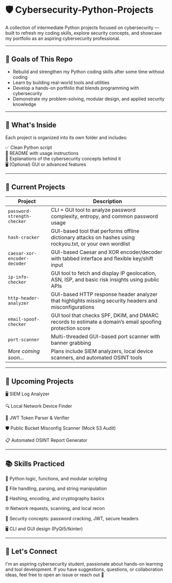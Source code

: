# 🛡️ Cybersecurity-Python-Projects

A collection of intermediate Python projects focused on cybersecurity — built to refresh my coding skills, explore security concepts, and showcase my portfolio as an aspiring cybersecurity professional.

---

## 🎯 Goals of This Repo

- Rebuild and strengthen my Python coding skills after some time without coding
- Learn by building real-world tools and utilities  
- Develop a hands-on portfolio that blends programming with cybersecurity  
- Demonstrate my problem-solving, modular design, and applied security knowledge  

---

## 📂 What's Inside

Each project is organized into its own folder and includes:

✅ Clean Python script  
📘 README with usage instructions  
🧠 Explanations of the cybersecurity concepts behind it  
🖥️ (Optional) GUI or advanced features  

---

## 🧰 Current Projects

| Project                      | Description                                                                                               |
| ---------------------------- | --------------------------------------------------------------------------------------------------------- |
| `password-strength-checker`  | CLI + GUI tool to analyze password complexity, entropy, and common password usage                         |
| `hash-cracker`               | GUI-based tool that performs offline dictionary attacks on hashes using rockyou.txt, or your own wordlist |
| `caesar-xor-encoder-decoder` | GUI-based Caesar and XOR encoder/decoder with tabbed interface and flexible key/shift input               |
| `ip-info-checker`            | GUI tool to fetch and display IP geolocation, ASN, ISP, and basic risk insights using public APIs         |
| `http-header-analyzer`       | GUI-based HTTP response header analyzer that highlights missing security headers and misconfigurations    |
| `email-spoof-checker`        | GUI tool that checks SPF, DKIM, and DMARC records to estimate a domain’s email spoofing protection score  |
| `port-scanner`               | Multi-threaded GUI-based port scanner with banner grabbing                                                |
| *More coming soon...*        | Plans include SIEM analyzers, local device scanners, and automated OSINT tools                            |


---

## 🧭 Upcoming Projects

🖥️ SIEM Log Analyzer

🔍 Local Network Device Finder

🔐 JWT Token Parser & Verifier

🛡️ Public Bucket Misconfig Scanner (Mock S3 Audit)

📋 Automated OSINT Report Generator

---

## 📚 Skills Practiced

🐍 Python logic, functions, and modular scripting

📁 File handling, parsing, and string manipulation

🔐 Hashing, encoding, and cryptography basics

🌐 Network requests, scanning, and local recon

🧠 Security concepts: password cracking, JWT, secure headers

🖥️ CLI and GUI design (PyQt5/tkinter)

---

## 🚀 Let's Connect

I'm an aspiring cybersecurity student, passionate about hands-on learning and tool development. If you have suggestions, questions, or collaboration ideas, feel free to open an issue or reach out 🤙
